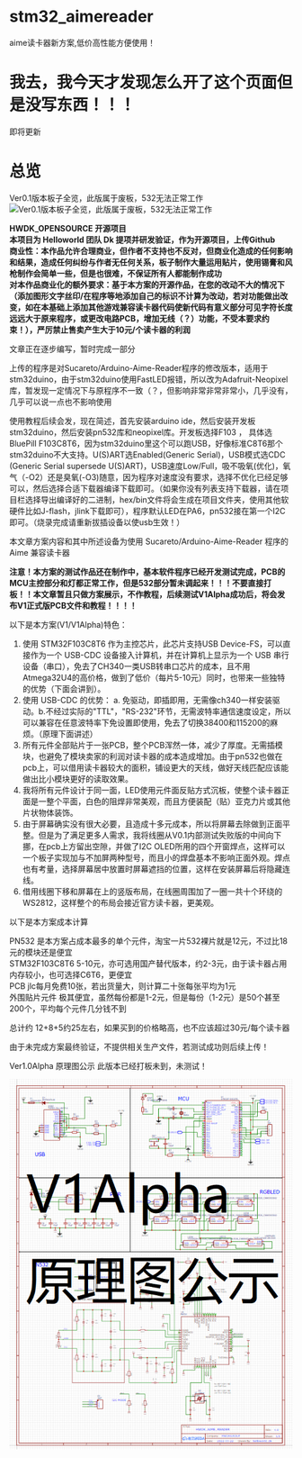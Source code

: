 # stm32_aimereader
aime读卡器新方案,低价高性能方便使用！
<h1> 我去，我今天才发现怎么开了这个页面但是没写东西！！！ </h1>
即将更新  

# 总览

Ver0.1版本板子全览，此版属于废板，532无法正常工作
![Ver0.1版本板子全览，此版属于废板，532无法正常工作](pictures/V0_1allview.jpg)

**HWDK_OPENSOURCE 开源项目**  
**本项目为 Helloworld 团队 Dk 提项并研发验证，作为开源项目，上传Github**  
**商业性：本作品允许合理商业，但作者不支持也不反对，但商业化造成的任何影响和结果，造成任何纠纷与作者无任何关系，板子制作大量运用贴片，使用锡膏和风枪制作会简单一些，但是也很难，不保证所有人都能制作成功**  
**对本作品商业化的额外要求：基于本方案的开源作品，在您的改动不大的情况下（添加图形文字丝印/在程序等地添加自己的标识不计算为改动，若对功能做出改变，如在本基础上添加其他游戏兼容读卡器代码使新代码有意义部分可见字符长度远远大于原来程序，或更改电路PCB，增加无线（？）功能，不受本要求约束！），严厉禁止售卖产生大于10元/个读卡器的利润**

文章正在逐步编写，暂时完成一部分

上传的程序是对Sucareto/Arduino-Aime-Reader程序的修改版本，适用于stm32duino，由于stm32duino使用FastLED报错，所以改为Adafruit-Neopixel库，暂发现一定情况下与原程序不一致（？，但影响非常非常非常小，几乎没有，几乎可以说一点也不影响使用

使用教程后续会发，现在简述，首先安装arduino ide，然后安装开发板stm32duino，然后安装pn532库和neopixel库。开发板选择F103 ， 具体选BluePill F103C8T6，因为stm32duino里这个可以跑USB，好像标准C8T6那个stm32duino不大支持。U(S)ART选Enabled(Generic Serial)，USB模式选CDC (Generic Serial supersede U(S)ART)，USB速度Low/Full，吸不吸氧(优化)，氧气（-O2）还是臭氧(-O3)随意，因为程序对速度没有要求，选择不优化已经足够可以，然后选择合适下载器编译下载即可。（如果你没有列表支持下载器，请在项目栏选择导出编译好的二进制，hex/bin文件将会生成在项目文件夹，使用其他软硬件比如J-flash，jlink下载即可），程序默认LED在PA6，pn532接在第一个I2C即可。（烧录完成请重新拔插设备以使usb生效！）

本文章方案内容和其中所述设备为使用 Sucareto/Arduino-Aime-Reader 程序的 Aime 兼容读卡器

**注意！本方案的测试作品还在制作中，基本软件程序已经开发测试完成，PCB的MCU主控部分和灯都正常工作，但是532部分暂未调起来！！！不要直接打板！！本文章暂且只做方案展示，不作教程，后续测试V1Alpha成功后，将会发布V1正式版PCB文件和教程！！！！**

以下是本方案(V1/V1Alpha)特色：  

1. 使用 STM32F103C8T6 作为主控芯片，此芯片支持USB Device-FS，可以直接作为一个 USB-CDC 设备接入计算机，并在计算机上显示为一个 USB 串行设备（串口），免去了CH340一类USB转串口芯片的成本，且不用Atmega32U4的高价格，做到了低价（每片5-10元）同时，也带来一些独特的优势（下面会讲到）。
2. 使用 USB-CDC 的优势： a. 免驱动，即插即用，无需像ch340一样安装驱动。b.不经过实际的"TTL"，"RS-232"环节，无需波特率通信速度设定，所以可以兼容在任意波特率下免设置即使用，免去了切换38400和115200的麻烦。（原理下面讲述）
3. 所有元件全部贴片于一张PCB，整个PCB浑然一体，减少了厚度。无需插模块，也避免了模块卖家的利润对读卡器的成本造成增加。由于pn532也做在pcb上，可以借用读卡器较大的面积，铺设更大的天线，做好天线匹配应该能做出比小模块更好的读取效果。
4. 我将所有元件设计于同一面，LED使用元件面反贴方式沉板，使整个读卡器正面是一整个平面，白色的阻焊非常美观，而且方便装配（贴）亚克力片或其他片状物体装饰。
5. 由于屏幕确实没有很大必要，且造成十多元成本，所以将屏幕去除做到正面平整。但是为了满足更多人需求，我将线圈从V0.1内部测试失败版的中间向下挪，在pcb上方留出空隙，并做了I2C OLED所用的四个开窗焊点，这样可以一个板子实现加与不加屏两种型号，而且小的焊盘基本不影响正面外观。焊点也有考量，选择屏幕居中放置时屏幕遮挡的位置，这样在安装屏幕后将隐藏连线。
5. 借用线圈下移和屏幕在上的竖版布局，在线圈周围加了一圈一共十个环绕的WS2812，这样整个的布局会接近官方读卡器，更美观。

以下是本方案成本计算

PN532 是本方案占成本最多的单个元件，淘宝一片532裸片就是12元，不过比18元的模块还是便宜    
STM32F103C8T6 5-10元，亦可选用国产替代版本，约2-3元，由于读卡器占用内存较小，也可选择C6T6，更便宜  
PCB jlc每月免费10张，若出货量大，则计算二十张每张平均为1元  
外围贴片元件 极其便宜，虽然每份都是1-2元，但是每份（1-2元）是50个甚至200个，平均每个元件几分钱不到  

总计约 12+8+5约25左右，如果买到的价格略高，也不应该超过30元/每个读卡器

由于未完成方案最终验证，不提供相关生产文件，若测试成功则后续上传！

Ver1.0Alpha 原理图公示 此版本已经打板未到，未测试！

![Ver1.0Alpha 原理图公示](pictures/SheetV1A.png)
